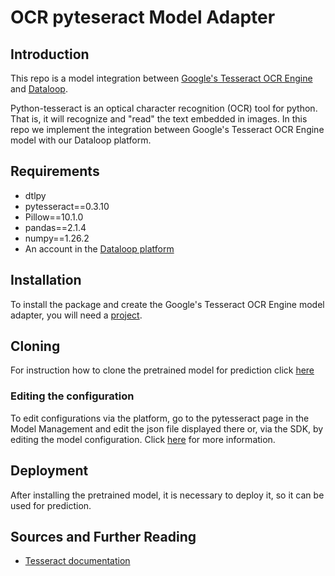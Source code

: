# OCR pyteseract Model Adapter

## Introduction

This repo is a model integration between [Google's Tesseract OCR Engine](https://github.com/madmaze/pytesseract)
and [Dataloop](https://dataloop.ai/).

Python-tesseract is an optical character recognition (OCR) tool for python.
That is, it will recognize and "read" the text embedded in images. In this repo we implement the integration between Google's Tesseract OCR Engine
model with our Dataloop platform.

## Requirements

- dtlpy
- pytesseract==0.3.10
- Pillow==10.1.0
- pandas==2.1.4
- numpy==1.26.2
- An account in the [Dataloop platform](https://console.dataloop.ai/)

## Installation

To install the package and create the Google's Tesseract OCR Engine model adapter, you will need
a [project](https://developers.dataloop.ai/tutorials/getting_started/sdk_overview/chapter/#to-create-a-new-project).

## Cloning

For instruction how to clone the pretrained model for prediction
click [here](https://developers.dataloop.ai/tutorials/model_management/ai_library/chapter/#predicting)

### Editing the configuration

To edit configurations via the platform, go to the pytesseract page in the Model Management and edit the json file displayed there or, via the SDK, by editing the model configuration.
Click [here](https://developers.dataloop.ai/tutorials/model_management/ai_library/chapter/#model-configuration) for more information.

## Deployment

After installing the pretrained model, it is necessary to deploy it, so it can be used
for prediction.

## Sources and Further Reading

- [Tesseract documentation](https://github.com/tesseract-ocr/tesseract?tab=readme-ov-file)
